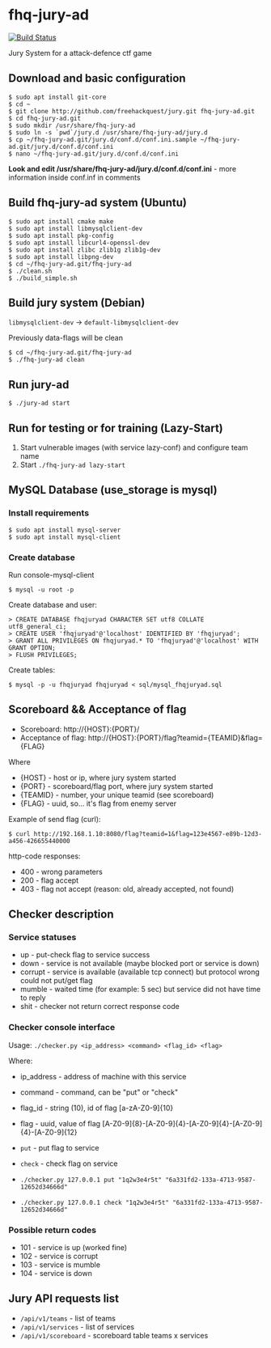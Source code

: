 # fhq-jury-ad

[![Build Status](https://travis-ci.org/freehackquest/fhq-jury-ad.svg?branch=master)](https://travis-ci.org/freehackquest/fhq-jury-ad)

Jury System for a attack-defence ctf game

## Download and basic configuration

```
$ sudo apt install git-core
$ cd ~
$ git clone http://github.com/freehackquest/jury.git fhq-jury-ad.git
$ cd fhq-jury-ad.git
$ sudo mkdir /usr/share/fhq-jury-ad
$ sudo ln -s `pwd`/jury.d /usr/share/fhq-jury-ad/jury.d
$ cp ~/fhq-jury-ad.git/jury.d/conf.d/conf.ini.sample ~/fhq-jury-ad.git/jury.d/conf.d/conf.ini
$ nano ~/fhq-jury-ad.git/jury.d/conf.d/conf.ini
```

**Look and edit /usr/share/fhq-jury-ad/jury.d/conf.d/conf.ini** - more information inside conf.inf in comments

## Build fhq-jury-ad system (Ubuntu)

```
$ sudo apt install cmake make
$ sudo apt install libmysqlclient-dev
$ sudo apt install pkg-config
$ sudo apt install libcurl4-openssl-dev
$ sudo apt install zlibc zlib1g zlib1g-dev
$ sudo apt install libpng-dev
$ cd ~/fhq-jury-ad.git/fhq-jury-ad
$ ./clean.sh
$ ./build_simple.sh
```

## Build jury system (Debian)

`libmysqlclient-dev` -> `default-libmysqlclient-dev`


Previously data-flags will be clean

```
$ cd ~/fhq-jury-ad.git/fhq-jury-ad
$ ./fhq-jury-ad clean
```

## Run jury-ad

```
$ ./jury-ad start
```

## Run for testing or for training (Lazy-Start)

1. Start vulnerable images (with service lazy-conf) and configure team name
2. Start ```./fhq-jury-ad lazy-start```

## MySQL Database  (use_storage is mysql)

### Install requirements

```
$ sudo apt install mysql-server
$ sudo apt install mysql-client
```

### Create database

Run console-mysql-client
```
$ mysql -u root -p
```
Create database and user:

```
> CREATE DATABASE fhqjuryad CHARACTER SET utf8 COLLATE utf8_general_ci;
> CREATE USER 'fhqjuryad'@'localhost' IDENTIFIED BY 'fhqjuryad';
> GRANT ALL PRIVILEGES ON fhqjuryad.* TO 'fhqjuryad'@'localhost' WITH GRANT OPTION;
> FLUSH PRIVILEGES;
```
Create tables:

```
$ mysql -p -u fhqjuryad fhqjuryad < sql/mysql_fhqjuryad.sql
```

## Scoreboard && Acceptance of flag

* Scoreboard: http://{HOST}:{PORT}/
* Acceptance of flag: http://{HOST}:{PORT}/flag?teamid={TEAMID}&flag={FLAG}

Where

* {HOST} - host or ip, where jury system started
* {PORT} - scoreboard/flag port, where jury system started
* {TEAMID} - number, your unique teamid (see scoreboard)
* {FLAG} - uuid, so... it's flag from enemy server

Example of send flag (curl):
```
$ curl http://192.168.1.10:8080/flag?teamid=1&flag=123e4567-e89b-12d3-a456-426655440000
```
http-code responses:

 * 400 - wrong parameters
 * 200 - flag accept
 * 403 - flag not accept (reason: old, already accepted, not found)

## Checker description

### Service statuses

* up - put-check flag to service success
* down - service is not available (maybe blocked port or service is down)
* corrupt - service is available (available tcp connect) but protocol wrong could not put/get flag
* mumble - waited time (for example: 5 sec) but service did not have time to reply
* shit - checker not return correct response code

### Checker console interface

 Usage: ```./checker.py <ip_address> <command> <flag_id> <flag> ```

Where:

  * ip_address - address of machine with this service
  * command - command, can be "put" or "check"
  * flag_id - string (10), id of flag [a-zA-Z0-9]{10}
  * flag - uuid, value of flag [A-Z0-9]{8}-[A-Z0-9]{4}-[A-Z0-9]{4}-[A-Z0-9]{4}-[A-Z0-9]{12}

 * `put` - put flag to service
 * `check` - check flag on service

 * ```./checker.py 127.0.0.1 put "1q2w3e4r5t" "6a331fd2-133a-4713-9587-12652d34666d"```
 * ```./checker.py 127.0.0.1 check "1q2w3e4r5t" "6a331fd2-133a-4713-9587-12652d34666d"```


### Possible return codes

 * 101 - service is up  (worked fine)
 * 102 - service is corrupt
 * 103 - service is mumble
 * 104 - service is down

 ## Jury API requests list

 * `/api/v1/teams` - list of teams
 * `/api/v1/services` - list of services
 * `/api/v1/scoreboard` - scoreboard table teams x services
